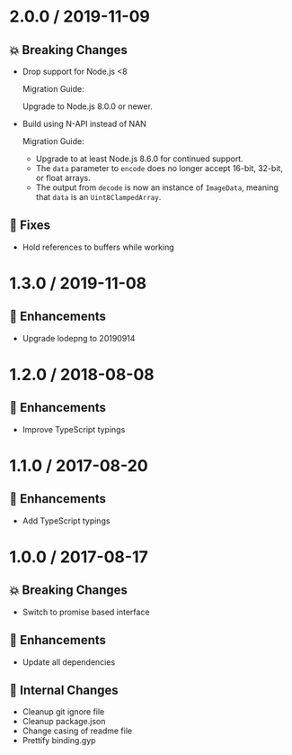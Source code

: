 # 2.0.0 / 2019-11-09

## 💥 Breaking Changes

- Drop support for Node.js <8

  Migration Guide:

  Upgrade to Node.js 8.0.0 or newer.

- Build using N-API instead of NAN

  Migration Guide:

  - Upgrade to at least Node.js 8.6.0 for continued support.
  - The `data` parameter to `encode` does no longer accept 16-bit, 32-bit, or float arrays.
  - The output from `decode` is now an instance of `ImageData`, meaning that `data` is an `Uint8ClampedArray`.


## 🐛 Fixes

- Hold references to buffers while working

# 1.3.0 / 2019-11-08

## 🎉 Enhancements

- Upgrade lodepng to 20190914

# 1.2.0 / 2018-08-08

## 🎉 Enhancements

- Improve TypeScript typings

# 1.1.0 / 2017-08-20

## 🎉 Enhancements

- Add TypeScript typings

# 1.0.0 / 2017-08-17

## 💥 Breaking Changes

- Switch to promise based interface

## 🎉 Enhancements

- Update all dependencies

## 🌹 Internal Changes

- Cleanup git ignore file
- Cleanup package.json
- Change casing of readme file
- Prettify binding.gyp

